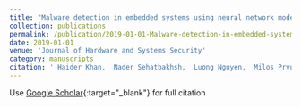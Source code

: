 ```yaml
---
title: "Malware detection in embedded systems using neural network model for electromagnetic side-channel signals"
collection: publications
permalink: /publication/2019-01-01-Malware-detection-in-embedded-systems-using-neural-network-model-for-electromagnetic-side-channel-signals
date: 2019-01-01
venue: 'Journal of Hardware and Systems Security'
category: manuscripts
citation: ' Haider Khan,  Nader Sehatbakhsh,  Luong Nguyen,  Milos Prvulovic,  Alenka Zaji{\&apos;c}, &quot;Malware detection in embedded systems using neural network model for electromagnetic side-channel signals.&quot; Journal of Hardware and Systems Security, 2019.'
---
```

Use [Google Scholar](https://scholar.google.com/scholar?q=Malware+detection+in+embedded+systems+using+neural+network+model+for+electromagnetic+side+channel+signals){:target="_blank"} for full citation
